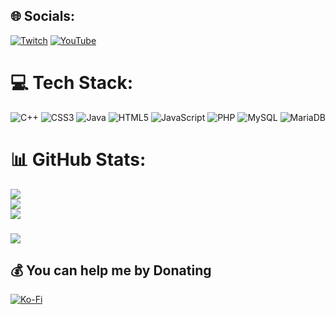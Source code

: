 ## 🌐 Socials:
[![Twitch](https://img.shields.io/badge/Twitch-%239146FF.svg?logo=Twitch&logoColor=white)](https://twitch.tv/AlexOfTheforest) [![YouTube](https://img.shields.io/badge/YouTube-%23FF0000.svg?logo=YouTube&logoColor=white)](https://youtube.com/@AlexOfTheForest) 

# 💻 Tech Stack:
![C++](https://img.shields.io/badge/c++-%2300599C.svg?style=for-the-badge&logo=c%2B%2B&logoColor=white) ![CSS3](https://img.shields.io/badge/css3-%231572B6.svg?style=for-the-badge&logo=css3&logoColor=white) ![Java](https://img.shields.io/badge/java-%23ED8B00.svg?style=for-the-badge&logo=java&logoColor=white) ![HTML5](https://img.shields.io/badge/html5-%23E34F26.svg?style=for-the-badge&logo=html5&logoColor=white) ![JavaScript](https://img.shields.io/badge/javascript-%23323330.svg?style=for-the-badge&logo=javascript&logoColor=%23F7DF1E) ![PHP](https://img.shields.io/badge/php-%23777BB4.svg?style=for-the-badge&logo=php&logoColor=white) ![MySQL](https://img.shields.io/badge/mysql-%2300f.svg?style=for-the-badge&logo=mysql&logoColor=white) ![MariaDB](https://img.shields.io/badge/MariaDB-003545?style=for-the-badge&logo=mariadb&logoColor=white)
# 📊 GitHub Stats:
![](https://github-readme-stats.vercel.app/api?username=AlexOfTheForest&theme=dark&hide_border=false&include_all_commits=false&count_private=false)<br/>
![](https://github-readme-streak-stats.herokuapp.com/?user=AlexOfTheForest&theme=dark&hide_border=false)<br/>
![](https://github-readme-stats.vercel.app/api/top-langs/?username=AlexOfTheForest&theme=dark&hide_border=false&include_all_commits=false&count_private=false&layout=compact)

###
[![](https://visitcount.itsvg.in/api?id=AlexOfTheForest&icon=5&color=1)](https://visitcount.itsvg.in)

  ## 💰 You can help me by Donating
  [![Ko-Fi](https://img.shields.io/badge/Ko--fi-F16061?style=for-the-badge&logo=ko-fi&logoColor=white)](https://ko-fi.com/AlexOfTheForest) 

  
<!-- Proudly created with GPRM ( https://gprm.itsvg.in ) -->

